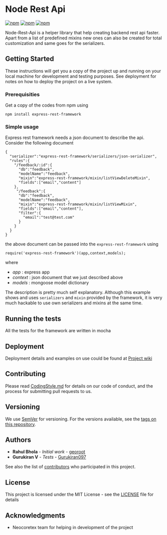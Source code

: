 # Node Rest Api

[![npm](https://img.shields.io/npm/v/express-rest-framework.svg?maxAge=2592000)]()
[![npm](https://img.shields.io/npm/l/express-rest-framework.svg?maxAge=2592000)]()
[![npm](https://img.shields.io/npm/dt/express-rest-framework.svg?maxAge=2592000)]()

Node-Rest-Api is a helper library that help creating backend rest api faster.
Apart from a list of predefined mixins new ones can also be created for total
customization and same goes for the serializers.

## Getting Started

These instructions will get you a copy of the project up and running on your local machine for development and testing purposes. See deployment for notes on how to deploy the project on a live system.

### Prerequisities

Get a copy of the codes from npm using

```
npm install express-rest-framework
```

### Simple usage

Express rest framework needs a json document to describe the api. Consider the
following document
```
{
  "serializer":"express-rest-framework/serializers/json-serializer",
  "rules":{
    "/feedback/:id":{
      "db":"feedback",
      "modelName":"feedback",
      "mixin":"express-rest-framework/mixin/listViewDeleteMixin",
      "fields":["email","content"]
    },
     "/feedback":{
      "db":"feedback",
      "modelName":"feedback",
      "mixin":"express-rest-framework/mixin/listViewMixin",
      "fields":["email","content"],
      "filter":{
        "email":"test@test.com"
      }
    }
  }
}
```
the above document can be passed into the `express-rest-framework` using

```
require('express-rest-framework')(app,context,models);
```

where
* *app*     : express app
* *context* : json document that we just described above
* *models*  : mongoose model dictionary

The description is pretty much self explanatory. Although this example shows
and uses `serializers` and `mixin` provided by the framework, it is very
much hackable to use own serializers and mixins at the same time.

## Running the tests

All the tests for the framework are written in mocha

## Deployment

Deployment details and examples on use could be found at [Project wiki](https://github.com/neocoretex/nodeRestApi/wiki)

## Contributing

Please read [CodingStyle.md](CodingStyle.md) for details on our code of conduct, and the process for submitting pull requests to us.

## Versioning

We use [SemVer](http://semver.org/) for versioning. For the versions available, see the [tags on this repository](https://github.com/neocoretex/nodeRestApi/tags). 

## Authors

* **Rahul Bhola** - *Initial work* - [georoot](https://github.com/georoot)
* **Gurukiran V** - *Tests* - [Gurukiran097](https://github.com/Gurukiran097)

See also the list of [contributors](https://github.com/neocoretex/nodeRestApi/graphs/contributors) who participated in this project.

## License

This project is licensed under the MIT License - see the [LICENSE](LICENSE) file for details

## Acknowledgments

* Neocoretex team for helping in development of the project
